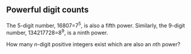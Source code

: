 ## Powerful digit counts

The 5-digit number, 16807=7<sup>5</sup>, is also a fifth power. Similarly, the 9-digit number, 134217728=8<sup>9</sup>, is a ninth power.

How many <i>n</i>-digit positive integers exist which are also an <i>n</i>th power?
